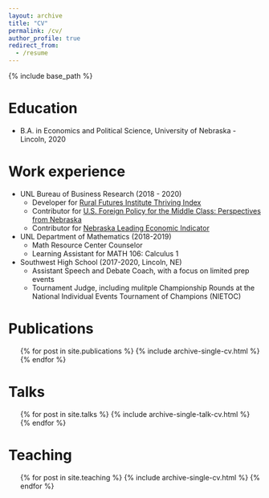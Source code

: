 ```yaml
---
layout: archive
title: "CV"
permalink: /cv/
author_profile: true
redirect_from:
  - /resume
---
```


{% include base_path %}

Education
======
* B.A. in Economics and Political Science, University of Nebraska - Lincoln, 2020

Work experience
======
* UNL Bureau of Business Research (2018 - 2020)
  * Developer for [Rural Futures Institute Thriving Index](https://ruralprosperityne.unl.edu/thriving-index)
  * Contributor for [U.S. Foreign Policy for the Middle Class: Perspectives from Nebraska](https://carnegieendowment.org/2020/05/21/u.s.-foreign-policy-for-middle-class-perspectives-from-nebraska-pub-81767)
   * Contributor for [Nebraska Leading Economic Indicator](https://business.unl.edu/research/bureau-of-business-research/leading-economic-indicator-reports/)
* UNL Department of Mathematics (2018-2019)
  * Math Resource Center Counselor
  * Learning Assistant for MATH 106: Calculus 1
* Southwest High School (2017-2020, Lincoln, NE)
  * Assistant Speech and Debate Coach, with a focus on limited prep events
  * Tournament Judge, including mulitple Championship Rounds at the National Individual Events Tournament of Champions (NIETOC)

Publications
======
  <ul>{% for post in site.publications %}
    {% include archive-single-cv.html %}
  {% endfor %}</ul>
  
Talks
======
  <ul>{% for post in site.talks %}
    {% include archive-single-talk-cv.html %}
  {% endfor %}</ul>
  
Teaching
======
  <ul>{% for post in site.teaching %}
    {% include archive-single-cv.html %}
  {% endfor %}</ul>
 
